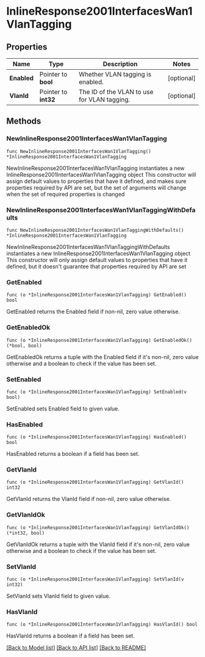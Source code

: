# InlineResponse2001InterfacesWan1VlanTagging

## Properties

Name | Type | Description | Notes
------------ | ------------- | ------------- | -------------
**Enabled** | Pointer to **bool** | Whether VLAN tagging is enabled. | [optional] 
**VlanId** | Pointer to **int32** | The ID of the VLAN to use for VLAN tagging. | [optional] 

## Methods

### NewInlineResponse2001InterfacesWan1VlanTagging

`func NewInlineResponse2001InterfacesWan1VlanTagging() *InlineResponse2001InterfacesWan1VlanTagging`

NewInlineResponse2001InterfacesWan1VlanTagging instantiates a new InlineResponse2001InterfacesWan1VlanTagging object
This constructor will assign default values to properties that have it defined,
and makes sure properties required by API are set, but the set of arguments
will change when the set of required properties is changed

### NewInlineResponse2001InterfacesWan1VlanTaggingWithDefaults

`func NewInlineResponse2001InterfacesWan1VlanTaggingWithDefaults() *InlineResponse2001InterfacesWan1VlanTagging`

NewInlineResponse2001InterfacesWan1VlanTaggingWithDefaults instantiates a new InlineResponse2001InterfacesWan1VlanTagging object
This constructor will only assign default values to properties that have it defined,
but it doesn't guarantee that properties required by API are set

### GetEnabled

`func (o *InlineResponse2001InterfacesWan1VlanTagging) GetEnabled() bool`

GetEnabled returns the Enabled field if non-nil, zero value otherwise.

### GetEnabledOk

`func (o *InlineResponse2001InterfacesWan1VlanTagging) GetEnabledOk() (*bool, bool)`

GetEnabledOk returns a tuple with the Enabled field if it's non-nil, zero value otherwise
and a boolean to check if the value has been set.

### SetEnabled

`func (o *InlineResponse2001InterfacesWan1VlanTagging) SetEnabled(v bool)`

SetEnabled sets Enabled field to given value.

### HasEnabled

`func (o *InlineResponse2001InterfacesWan1VlanTagging) HasEnabled() bool`

HasEnabled returns a boolean if a field has been set.

### GetVlanId

`func (o *InlineResponse2001InterfacesWan1VlanTagging) GetVlanId() int32`

GetVlanId returns the VlanId field if non-nil, zero value otherwise.

### GetVlanIdOk

`func (o *InlineResponse2001InterfacesWan1VlanTagging) GetVlanIdOk() (*int32, bool)`

GetVlanIdOk returns a tuple with the VlanId field if it's non-nil, zero value otherwise
and a boolean to check if the value has been set.

### SetVlanId

`func (o *InlineResponse2001InterfacesWan1VlanTagging) SetVlanId(v int32)`

SetVlanId sets VlanId field to given value.

### HasVlanId

`func (o *InlineResponse2001InterfacesWan1VlanTagging) HasVlanId() bool`

HasVlanId returns a boolean if a field has been set.


[[Back to Model list]](../README.md#documentation-for-models) [[Back to API list]](../README.md#documentation-for-api-endpoints) [[Back to README]](../README.md)


